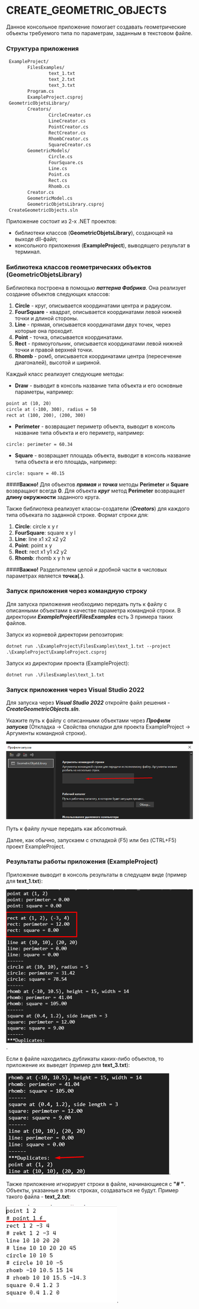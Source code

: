# CREATE_GEOMETRIC_OBJECTS

Данное консольное приложение помогает создавать геометрические объекты требуемого типа по параметрам, заданным в текстовом файле.

### Структура приложения

```
 ExampleProject/
        FilesExamples/
                text_1.txt
                text_2.txt
                text_3.txt
        Program.cs
        ExampleProject.csproj
 GeometricObjetsLibrary/
        Creators/
                CircleCreator.cs
                LineCreator.cs
                PointCreator.cs
                RectCreator.cs
                RhombCreator.cs
                SquareCreator.cs
        GeometricModels/
                Circle.cs
                FourSquare.cs
                Line.cs
                Point.cs
                Rect.cs
                Rhomb.cs
        Creator.cs
        GeometricModel.cs
        GeometricObjetsLibrary.csproj
 CreateGeometricObjects.sln
```

Приложение состоит из 2-х .NET проектов:

- библиотеки классов (**GeometricObjetsLibrary**), создающей на выходе dll-файл;
- консольного приложения (**ExampleProject**), выводящего результат в терминал.

### Библиотека классов геометрических объектов (GeometricObjetsLibrary)

Библиотека построена в помощью **_паттерна Фабрика_**. Она реализует создание объектов следующих классов:

1. **Circle** - круг, описывается координатами центра и радиусом.
2. **FourSquare** - квадрат, описывается координатами левой нижней точки и длиной стороны.
3. **Line** - прямая, описывается координатами двух точек, через которые она проходит.
4. **Point** - точка, описывается координатами.
5. **Rect** - прямоугольник, описывается координатами левой нижней точки и правой верхней точки.
6. **Rhomb** - ромб, описывается координатами центра (пересечение диагоналей), высотой и шириной.

Каждый класс реализует следующие методы:

- **Draw** - выводит в консоль название типа объекта и его основные параметры, например:

```
роint at (10, 20)
circle at (-100, 300), rаdius = 50
rect at (100, 200), (200, 300)
```

- **Perimeter** - возвращает периметр объекта, выводит в консоль название типа объекта и его периметр, например:

```
circle: perimeter = 60.34
```

- **Square** - возвращает площадь объекта, выводит в консоль название типа объекта и его площадь, например:

```
circle: square = 40.15
```

####**Важно!** Для объектов **_прямая_** и **_точка_** методы **Perimeter** и **Square** возвращают всегда **0**. Для объекта **_круг_** метод **Perimeter** возвращает **длину окружности** заданного круга.

Также библиотека реализует классы-создатели (**_Creators_**) для каждого типа объеката по заданной строке.
Формат строки для:

1. **Circle**: сirclе x y r
2. **FourSquare**: square x y l
3. **Line**: linе x1 x2 x2 y2
4. **Point**: роint x y
5. **Rect**: rеct x1 y1 x2 y2
6. **Rhomb**: rhomb x y h w

####**Важно!** Разделителем целой и дробной части в числовых параметрах является **точка(.)**.

### Запуск приложения через командную строку

Для запуска приложения необходимо передать путь к файлу с описанными объектами в качестве параметра командной строки. В директории **_ExampleProject\FilesExamples_** есть 3 примера таких файлов.

Запуск из корневой директории репозитория:

```
dotnet run .\ExampleProject\FilesExamples\text_1.txt --project .\ExampleProject\ExampleProject.csproj
```

Запуск из директории проекта (ExampleProject):

```
dotnet run .\FilesExamples\text_1.txt
```

### Запуск приложения через Visual Studio 2022

Для запуска через **_Visual Studio 2022_** откройте файл решения - **_CreateGeometricObjects.sln_**.

Укажите путь к файлу с описанными объектами через **_Профили запуска_** (Откладка -> Свойства откладки для проекта ExampleProject -> Аргументы командной строки).

![Studio CLI Arguments](./screenshots/studio_arguments.png "Задать аргументы командной строки в Visual Studio 2022")

Путь к файлу лучше передать как абсолютный.

Далее, как обычно, запускаем с откладкой (F5) или без (CTRL+F5) проект ExampleProject.

### Результаты работы приложения (ExampleProject)

Приложение выводит в консоль результаты в следущем виде (пример для **text_1.txt**):

![Results 1](./screenshots/res_text1.png "Результаты работы без дубликатов").

Если в файле находились дубликаты каких-либо объектов, то приложение их выведет (пример для **text_3.txt**):

![Results 2](./screenshots/res_text3.png "Результаты работы с дубликатами").

Также приложение игнорирует строки в файле, начинающиеся с **"# "**. Объекты, указанные в этих строках, создаваться не будут. Пример такого файла - **text_2.txt**:

![Comments in file](./screenshots/comments_file.png "Как закомментировать ненужные объекты в файле").

